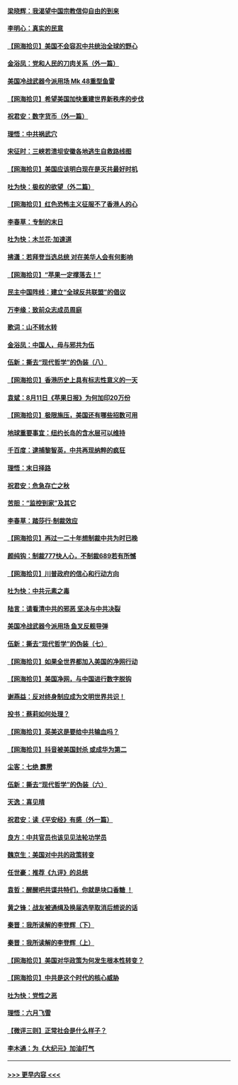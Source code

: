 #### [梁晓辉：我渴望中国宗教信仰自由的到来](../pages/nsc993/n12336657.md?t=08171851) 
#### [李明心：真实的民意](../pages/nsc993/n12336089.md?t=08171851) 
#### [【网海拾贝】美国不会容忍中共统治全球的野心](../pages/nsc993/n12336063.md?t=08171851) 
#### [金浴凤：党和人民的刀肉关系（外一篇）](../pages/nsc993/n12335834.md?t=08171851) 
#### [美国冷战武器今派用场 Mk 48重型鱼雷](../pages/nsc993/n12335354.md?t=08171851) 
#### [【网海拾贝】希望美国加快重建世界新秩序的步伐](../pages/nsc993/n12334224.md?t=08171851) 
#### [祝君安：数字货币（外一篇）](../pages/nsc993/n12334186.md?t=08171851) 
#### [理悟：中共祸武穴](../pages/nsc993/n12333962.md?t=08171851) 
#### [宋征时：三峡若溃坝安徽各地逃生自救路线图](../pages/nsc993/n12332450.md?t=08171851) 
#### [【网海拾贝】美国应该明白现在是灭共最好时机](../pages/nsc993/n12332313.md?t=08171851) 
#### [吐为快：极权的欲望（外二篇）](../pages/nsc993/n12332089.md?t=08171851) 
#### [【网海拾贝】红色恐怖主义征服不了香港人的心](../pages/nsc993/n12329296.md?t=08171851) 
#### [李春草：专制的末日](../pages/nsc993/n12329079.md?t=08171851) 
#### [吐为快：木兰花‧加速道](../pages/nsc993/n12327366.md?t=08171851) 
#### [拂潇：若拜登当选总统 对在美华人会有何影响](../pages/nsc993/n12295996.md?t=08171851) 
#### [【网海拾贝】“苹果一定撑落去！”](../pages/nsc993/n12326784.md?t=08171851) 
#### [民主中国阵线：建立“全球反共联盟”的倡议](../pages/nsc993/n12324177.md?t=08171851) 
#### [万李缘：致前众志成员周庭](../pages/nsc993/n12324635.md?t=08171851) 
#### [歌词：山不转水转](../pages/nsc993/n12324599.md?t=08171851) 
#### [金浴凤：中国人，毋与邪共为伍](../pages/nsc993/n12324257.md?t=08171851) 
#### [伍新：撕去“现代哲学”的伪装（八）](../pages/nsc993/n12324188.md?t=08171851) 
#### [【网海拾贝】香港历史上具有标志性意义的一天](../pages/nsc993/n12324021.md?t=08171851) 
#### [袁斌：8月11日《苹果日报》为何加印20万份](../pages/nsc993/n12323955.md?t=08171851) 
#### [【网海拾贝】极限施压，美国还有哪些招数可用](../pages/nsc993/n12322512.md?t=08171851) 
#### [地球重要事宜：纽约长岛的含水层可以维持](../pages/nsc993/n12321844.md?t=08171851) 
#### [千百度：逮捕黎智英，中共再现纳粹的疯狂](../pages/nsc993/n12321777.md?t=08171851) 
#### [理悟：末日择路](../pages/nsc993/n12320812.md?t=08171851) 
#### [祝君安：危急存亡之秋](../pages/nsc993/n12320795.md?t=08171851) 
#### [苦胆：“监控到家”及其它](../pages/nsc993/n12320751.md?t=08171851) 
#### [李春草：踏莎行·制裁效应](../pages/nsc993/n12318290.md?t=08171851) 
#### [【网海拾贝】再过一二十年想制裁中共为时已晚](../pages/nsc993/n12318195.md?t=08171851) 
#### [颜纯钩：制裁777快人心，不制裁689若有所憾](../pages/nsc993/n12316912.md?t=08171851) 
#### [【网海拾贝】川普政府的信心和行动方向](../pages/nsc993/n12316673.md?t=08171851) 
#### [吐为快：中共元素之毒](../pages/nsc993/n12316547.md?t=08171851) 
#### [陆言：请看清中共的邪恶 坚决与中共决裂](../pages/nsc993/n12315784.md?t=08171851) 
#### [美国冷战武器今派用场 鱼叉反舰导弹](../pages/nsc993/n12316258.md?t=08171851) 
#### [伍新：撕去“现代哲学”的伪装（七）](../pages/nsc993/n12315846.md?t=08171851) 
#### [【网海拾贝】如果全世界都加入美国的净网行动](../pages/nsc993/n12315588.md?t=08171851) 
#### [【网海拾贝】美国净网，与中国进行数字脱钩](../pages/nsc993/n12312813.md?t=08171851) 
#### [谢燕益：反对终身制应成为文明世界共识！](../pages/nsc993/n12310465.md?t=08171851) 
#### [投书：蔡莉如何处理？](../pages/nsc993/n12310224.md?t=08171851) 
#### [【网海拾贝】英美这是要给中共输血吗？](../pages/nsc993/n12307646.md?t=08171851) 
#### [【网海拾贝】抖音被美国封杀 或成华为第二](../pages/nsc993/n12305277.md?t=08171851) 
#### [尘客：七绝 霹雳](../pages/nsc993/n12304053.md?t=08171851) 
#### [伍新：撕去“现代哲学”的伪装（六）](../pages/nsc993/n12303243.md?t=08171851) 
#### [天逸：喜见晴](../pages/nsc993/n12303226.md?t=08171851) 
#### [祝君安：读《平安经》有感（外一篇）](../pages/nsc993/n12303170.md?t=08171851) 
#### [良方：中共官员也该见见法轮功学员](../pages/nsc993/n12302985.md?t=08171851) 
#### [魏京生：美国对中共的政策转变](../pages/nsc993/n12302929.md?t=08171851) 
#### [任世豪：推荐《九评》的总统](../pages/nsc993/n12302838.md?t=08171851) 
#### [袁哲：醒醒吧共谍共特们，你就是块口香糖 ！](../pages/nsc993/n12302678.md?t=08171851) 
#### [黄之锋：战友被通缉及换届选举取消后想说的话](../pages/nsc993/n12302681.md?t=08171851) 
#### [秦晋：我所读解的李登辉（下）](../pages/nsc993/n12302171.md?t=08171851) 
#### [秦晋：我所读解的李登辉（上）](../pages/nsc993/n12301979.md?t=08171851) 
#### [【网海拾贝】美国对华政策为何发生根本性转变？](../pages/nsc993/n12302091.md?t=08171851) 
#### [【网海拾贝】中共是这个时代的核心威胁](../pages/nsc993/n12300541.md?t=08171851) 
#### [吐为快：党性之恶](../pages/nsc993/n12300263.md?t=08171851) 
#### [理悟：六月飞雪](../pages/nsc993/n12300243.md?t=08171851) 
#### [【微评三则】正常社会是什么样子？](../pages/nsc993/n12300228.md?t=08171851) 
#### [李木通：为《大纪元》加油打气](../pages/nsc993/n12280363.md?t=08171851) 

----
#### [ >>> 更早内容 <<< ](../indexes/nsc993-earlier.md)
